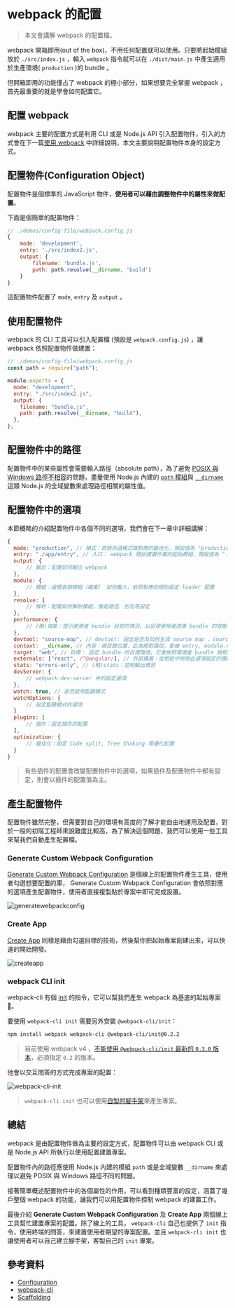 # webpack 的配置

> 本文會講解 webpack 的配置檔。

webpack 開箱即用(out of the box)，不用任何配置就可以使用。只要將起始模組放於 `./src/index.js` ，輸入 `webpack` 指令就可以在 `./dist/main.js` 中產生適用於生產環境( `production` )的 bundle 。

但開箱即用的功能僅占了 webpack 的極小部分，如果想要完全掌握 webpack ，首先最重要的就是學會如何配置它。

## 配置 webpack

webpack 主要的配置方式是利用 CLI 或是 Node.js API 引入配置物件，引入的方式會在下一篇[使用 webpack](../07-use-webpack/README.md) 中詳細說明，本文主要說明配置物件本身的設定方式。

## 配置物件(Configuration Object)

配置物件是個標準的 JavaScript 物件，**使用者可以藉由調整物件中的屬性來做配置**。

下面是個簡單的配置物件：

```js
// ./demos/config-file/webpack.config.js
{
    mode: 'development',
    entry: './src/index2.js',
    output: {
        filename: 'bundle.js',
        path: path.resolve(__dirname, 'build')
    }
}
```

這配置物件配置了 `mode`, `entry` 及 `output` 。

## 使用配置物件

webpack 的 CLI 工具可以引入配置檔 (預設是 `webpack.config.js`) ，讓 webpack 依照配置物件做建置：

```js
// ./demos/config-file/webpack.config.js
const path = require("path");

module.exports = {
  mode: "development",
  entry: "./src/index2.js",
  output: {
    filename: "bundle.js",
    path: path.resolve(__dirname, "build"),
  },
};
```

## 配置物件中的路徑

配置物件中的某些屬性會需要輸入路徑（absolute path），為了避免 [POSIX 與 Windows 路徑不相容](https://nodejs.org/api/path.html#path_windows_vs_posix)的問題，盡量使用 Node.js 內建的 [`path` 模組](https://nodejs.org/api/path.html)與 [`__dirname`](https://nodejs.org/docs/latest/api/globals.html#globals_dirname) 這類 Node.js 的全域變數來處理路徑相關的屬性值。

## 配置物件中的選項

本節概略的介紹配置物件中各個不同的選項，我們會在下一章中詳細講解：

```js
{
  mode: "production", // 模式：依照所選模式做對應的最佳化，預設值為 "production"
  entry: "./app/entry", // 入口： webpack 開始建置作業的起始模組，預設值為 "./src/index.js"
  output: {
      // 輸出：配置如何輸出 webpack
  },
  module: {
      // 模組：處理各個模組（檔案） 如何載入，依照對應的規則設定 loader 配置
  },
  resolve: {
      // 解析：配置如何解析模組，像是路徑、別名等設定
  },
  performance: {
      // (略)效能：提示使用者 bundle 目前的情況，以促使使用者改善 bundle 的效能
  },
  devtool: "source-map", // devtool: 設定是否及如何生成 source map ，source map 可以解決 bundle 在 debug 時造成行數與原檔案 miss mapping 的問題
  context: __dirname, // 內容：根目錄位置，此為絕對路徑，會被 entry, module.rules.loader 等選項使用於路徑的解析上
  target: "web", // 目標： 設定 bundle 的目標環境，它會依照環境會 bundle 做相對應的處理
  externals: ["react", /^@angular/], // 外部擴展：從相依中排除此選項設定的模組
  stats: "errors-only", // (略)stats：控制輸出資訊
  devServer: {
      // webpack-dev-server 中的設定選項
  },
  watch: true, // 是否啟用監聽模式
  watchOptions: {
      // 設定監聽模式的選項
  }
  plugins: [
      // 插件：設定插件的配置
  ],
  optimization: {
      // 最佳化：設定 Code split, Tree Shaking 等優化配置
  }
}
```

> 有些插件的配置會改變配置物件中的選項，如果插件及配置物件中都有設定，則會以插件的配置值為主。

## 產生配置物件

配置物件雖然完整，但需要對自己的環境有高度的了解才能自由地運用及配置，對於一般的初階工程師來說難度比較高，為了解決這個問題，我們可以使用一些工具來幫我們自動產生配置檔。

### Generate Custom Webpack Configuration

[Generate Custom Webpack Configuration](https://generatewebpackconfig.netlify.app/) 是個線上的配置物件產生工具，使用者勾選想要配置的庫， Generate Custom Webpack Configuration 會依照對應的選項產生配置物件，使用者直接複製貼於專案中即可完成設置。

![generatewebpackconfig](./assets/generatewebpackconfig.png)

### Create App

[Create App](https://createapp.dev/) 同樣是藉由勾選目標的技術，然後幫你把起始專案創建出來，可以快速的開始開發。

![createapp](./assets/createapp.png)

### webpack CLI init

webpack-cli 有個 [init](https://github.com/webpack/webpack-cli/blob/next/packages/init/README.md#webpack-cli-init) 的指令，它可以幫我們產生 webpack 為基底的起始專案 。

要使用 `webpack-cli init` 需要另外安裝 `@webpack-cli/init`：

```bash
npm install webpack webpack-cli @webpack-cli/init@0.2.2
```

> 目前使用 webpack v4 ，[不能使用 `@webpack-cli/init` 最新的 `0.3.0` 版本](https://github.com/webpack/webpack-cli/issues/1127)，必須指定 `0.2` 的版本。

他會以交互問答的方式完成專案的配置：

![webpack-cli-init](./assets/webpack-cli-init.png)

> `webpack-cli init` 也可以使用[自製的腳手架](https://webpack.js.org/contribute/writing-a-scaffold/)來產生專案。

## 總結

webpack 是由配置物件做為主要的設定方式，配置物件可以由 webpack CLI 或是 Node.js API 所執行以使用配置建置專案。

配置物件內的路徑應使用 Node.js 內建的模組 `path` 或是全域變數 `__dirname` 來處理以避免 POSIX 與 Windows 路徑不同的問題。

接著簡單概述配置物件中的各個屬性的作用，可以看到種類豐富的設定，涵蓋了幾戶整個 webpack 的功能，讓我們可以用配置物件控制 webpack 的建置工作。

最後介紹 **Generate Custom Webpack Configuration** 及 **Create App** 兩個線上工具幫忙建置專案的配置。除了線上的工具， `webpack-cli` 自己也提供了 `init` 指令，使用終端的問答，來建置使用者期望的專案配置。並且 `webpack-cli init` 也讓使用者可以自己建立腳手架，客製自己的 `init` 專案。

## 參考資料

- [Configuration](https://webpack.js.org/configuration/)
- [webpack-cli](https://github.com/webpack/webpack-cli)
- [Scaffolding](https://webpack.js.org/guides/scaffolding/)
